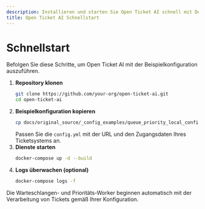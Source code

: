 ```yaml
---
description: Installieren und starten Sie Open Ticket AI schnell mit Docker Compose. Diese Schritt-für-Schritt-Anleitung zeigt Ihnen, wie Sie die Standard-Worker für die automatisierte Ticketverarbeitung konfigurieren und starten.
title: Open Ticket AI Schnellstart
---
```

# Schnellstart

Befolgen Sie diese Schritte, um Open Ticket AI mit der Beispielkonfiguration auszuführen.

1. **Repository klonen**
   ```bash
   git clone https://github.com/your-org/open-ticket-ai.git
   cd open-ticket-ai
   ```
2. **Beispielkonfiguration kopieren**
   ```bash
   cp docs/original_source/_config_examples/queue_priority_local_config.yml config.yml
   ```
   Passen Sie die `config.yml` mit der URL und den Zugangsdaten Ihres Ticketsystems an.
3. **Dienste starten**
   ```bash
   docker-compose up -d --build
   ```
4. **Logs überwachen (optional)**
   ```bash
   docker-compose logs -f
   ```

Die Warteschlangen- und Prioritäts-Worker beginnen automatisch mit der Verarbeitung von Tickets gemäß Ihrer Konfiguration.